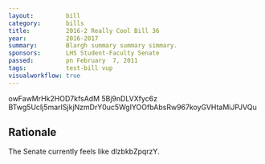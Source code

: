 ```yaml
---
layout:         bill
category:       bills
title:          2016-2 Really Cool Bill 36
year:           2016-2017
summary:        Blargh summary summary simmary.
sponsors:       LHS Student-Faculty Senate
passed:         pn February  7, 2011
tags:           test-bill vup
visualworkflow: true
---
```



owFawMrHk2HOD7kfsAdM 5Bj9nDLVXfyc6z BTwg5UcIj5marISjkjNzmDrY0uc5WgIYOOfbAbsRw967koyGVHtaMiJPJVQu 




Rationale
---------
The Senate currently feels like dlzbkbZpqrzY.
